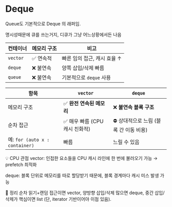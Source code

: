 # Deque

Queue도 기본적으로 Deque 의 래퍼임.

명시성때문에 큐를 쓰는거지, 디큐가 그냥 어느상황에서든 나음

| 컨테이너     | 메모리 구조 | 비고                |
| -------- | ------ | ----------------- |
| `vector` | ✅ 연속적  | 빠른 임의 접근, 캐시 효율 ↑ |
| `deque`  | ❌ 불연속  | 양쪽 삽입/삭제 빠름       |
| `queue`  | ❌ 불연속  | 기본적으로 `deque` 사용  |

| 항목                            | `vector`             | `deque`                 |
| ----------------------------- | -------------------- | ----------------------- |
| 메모리 구조                        | ✅ **완전 연속된 메모리**     | ❌ **불연속 블록 구조**         |
| 순차 접근                         | ✅ 매우 빠름 (CPU 캐시 친화적) | ⛔ 상대적으로 느림 (블록 간 이동 비용) |
| 예: `for (auto x : container)` | 빠름                   | 느릴 수 있음                 |

💡 CPU 관점
vector: 인접한 요소들을 CPU 캐시 라인에 한 번에 불러오기 가능 → prefetch 최적화

deque: 블록 단위로 메모리를 따로 할당받기 때문에, 블록 경계마다 캐시 미스 발생 가능

📌 정리 
순차 읽기+랜덤 접근이면 vector,
양방향 삽입/삭제 많으면 deque,
중간 삽입/삭제가 핵심이면 list (단, iterator 기반이어야 이점 있음).